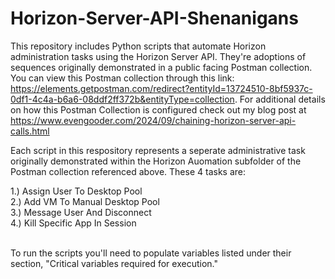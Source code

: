 # Horizon-Server-API-Shenanigans

This repository includes Python scripts that automate Horizon administration tasks using the Horizon Server API.  They're adoptions of sequences originally demonstrated in a public facing Postman collection.  You can view this Postman collection through this link: https://elements.getpostman.com/redirect?entityId=13724510-8bf5937c-0df1-4c4a-b6a6-08ddf2ff372b&entityType=collection.  For additional details on how this Postman Collection is configured check out my blog post at https://www.evengooder.com/2024/09/chaining-horizon-server-api-calls.html

Each script in this respository represents a seperate administrative task originally demonstrated within the Horizon Auomation subfolder of the Postman collection referenced above.  These 4 tasks are:<br/>

1.)  Assign User To Desktop Pool<br/> 
2.)  Add VM To Manual Desktop Pool <br/>
3.)  Message User And Disconnect <br/>
4.)  Kill Specific App In Session <br/> 
<br/>

To run the scripts you'll need to populate variables listed under their section, "Critical variables required for execution."  
